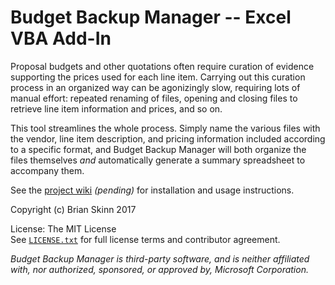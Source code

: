 # Budget Backup Manager -- Excel VBA Add-In

Proposal budgets and other quotations often require curation of 
evidence supporting the prices used for each line item. Carrying
out this curation process in an organized way can be agonizingly
slow, requiring lots of manual effort: repeated renaming of files,
opening and closing files to retrieve line item information and
prices, and so on.

This tool streamlines the whole process.  Simply name the various
files with the vendor, line item description, and pricing
information included according to a specific format, and
Budget Backup Manager will both
organize the files themselves *and* automatically generate a
summary spreadsheet to accompany them.

See the
[project wiki](https://github.com/bskinn/excel-budgetbackup/wiki)
*(pending)* for installation and usage instructions.

Copyright (c) Brian Skinn 2017

License: The MIT License  
See [`LICENSE.txt`](https://github.com/bskinn/excel-budgetbackup/blob/master/LICENSE.txt)
for full license terms and contributor agreement.

*Budget Backup Manager is third-party software, and is neither affiliated with, nor authorized,
sponsored, or approved by, Microsoft Corporation.*



